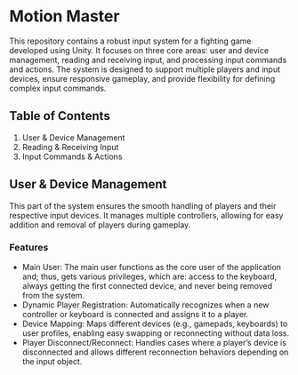 # Motion Master
This repository contains a robust input system for a fighting game developed using Unity. It focuses on three core areas: user and device management, reading and receiving input, and processing input commands and actions. The system is designed to support multiple players and input devices, ensure responsive gameplay, and provide flexibility for defining complex input commands.
## Table of Contents
1. User & Device Management
2. Reading & Receiving Input
3. Input Commands & Actions
## User & Device Management
This part of the system ensures the smooth handling of players and their respective input devices. It manages multiple controllers, allowing for easy addition and removal of players during gameplay.
### Features
- Main User: The main user functions as the core user of the application and; thus, gets various privileges, which are: access to the keyboard, always getting the first connected device, and never being removed from the system.
- Dynamic Player Registration: Automatically recognizes when a new controller or keyboard is connected and assigns it to a player.
- Device Mapping: Maps different devices (e.g., gamepads, keyboards) to user profiles, enabling easy swapping or reconnecting without data loss.
- Player Disconnect/Reconnect: Handles cases where a player’s device is disconnected and allows different reconnection behaviors depending on the input object.
